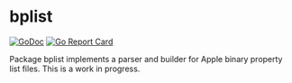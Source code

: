 # bplist

[![GoDoc](https://img.shields.io/static/v1?label=godoc&message=reference&color=yellow)](https://pkg.go.dev/github.com/creachadair/bplist)
[![Go Report Card](https://goreportcard.com/badge/github.com/creachadair/bplist)](https://goreportcard.com/report/github.com/creachadair/bplist)

Package bplist implements a parser and builder for Apple binary property list
files.  This is a work in progress.
